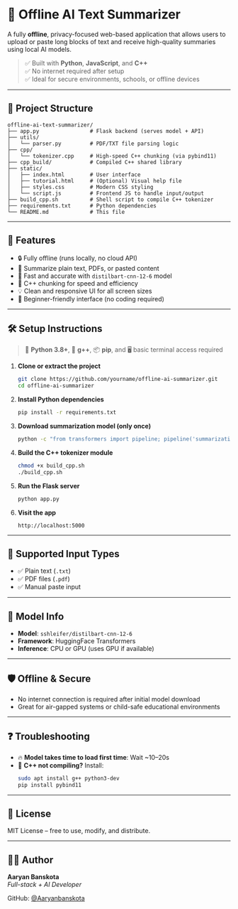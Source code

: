 # 🧠 Offline AI Text Summarizer

A fully **offline**, privacy-focused web-based application that allows users to upload or paste long blocks of text and receive high-quality summaries using local AI models.

> ✅ Built with **Python**, **JavaScript**, and **C++**  
> ✅ No internet required after setup  
> ✅ Ideal for secure environments, schools, or offline devices

---

## 📁 Project Structure

```
offline-ai-text-summarizer/
├── app.py                # Flask backend (serves model + API)
├── utils/
│   └── parser.py         # PDF/TXT file parsing logic
├── cpp/
│   └── tokenizer.cpp     # High-speed C++ chunking (via pybind11)
├── cpp_build/            # Compiled C++ shared library
├── static/
│   ├── index.html        # User interface
│   ├── tutorial.html     # (Optional) Visual help file
│   ├── styles.css        # Modern CSS styling
│   └── script.js         # Frontend JS to handle input/output
├── build_cpp.sh          # Shell script to compile C++ tokenizer
├── requirements.txt      # Python dependencies
└── README.md             # This file
```

---

## 🚀 Features

- 🔒 Fully offline (runs locally, no cloud API)
- 📄 Summarize plain text, PDFs, or pasted content
- 🧠 Fast and accurate with `distilbart-cnn-12-6` model
- 🧩 C++ chunking for speed and efficiency
- 💡 Clean and responsive UI for all screen sizes
- 👶 Beginner-friendly interface (no coding required)

---

## 🛠 Setup Instructions

> 🐍 **Python 3.8+**, 🧱 **g++**, 📦 **pip**, and 🖥️ basic terminal access required

1. **Clone or extract the project**
   ```bash
   git clone https://github.com/yourname/offline-ai-summarizer.git
   cd offline-ai-summarizer
   ```

2. **Install Python dependencies**
   ```bash
   pip install -r requirements.txt
   ```

3. **Download summarization model (only once)**
   ```bash
   python -c "from transformers import pipeline; pipeline('summarization', model='sshleifer/distilbart-cnn-12-6')"
   ```

4. **Build the C++ tokenizer module**
   ```bash
   chmod +x build_cpp.sh
   ./build_cpp.sh
   ```

5. **Run the Flask server**
   ```bash
   python app.py
   ```

6. **Visit the app**
   ```
   http://localhost:5000
   ```

---

## 📂 Supported Input Types

- ✅ Plain text (`.txt`)
- ✅ PDF files (`.pdf`)
- ✅ Manual paste input

---

## 🧠 Model Info

- **Model**: `sshleifer/distilbart-cnn-12-6`  
- **Framework**: HuggingFace Transformers  
- **Inference**: CPU or GPU (uses GPU if available)

---

## 🛡️ Offline & Secure

- No internet connection is required after initial model download
- Great for air-gapped systems or child-safe educational environments

---

## ❓ Troubleshooting

- 🔥 **Model takes time to load first time**: Wait ~10–20s
- 🧱 **C++ not compiling?** Install:
  ```bash
  sudo apt install g++ python3-dev
  pip install pybind11
  ```

---

## 📜 License

MIT License – free to use, modify, and distribute.

---

## 👨‍💻 Author

**Aaryan Banskota**  
*Full-stack + AI Developer*

GitHub: [@Aaryanbanskota](https://github.com/Aaryanbanskota)
